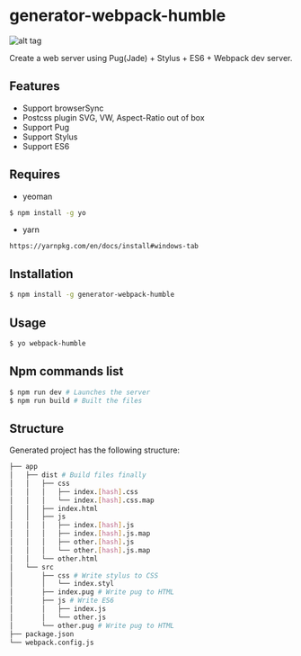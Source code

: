 # generator-webpack-humble

![alt tag](https://i.redd.it/65afg8wcubry.jpg)

Create a web server using Pug(Jade) + Stylus + ES6 + Webpack dev server.

## Features
- Support browserSync
- Postcss plugin SVG, VW, Aspect-Ratio out of box
- Support Pug
- Support Stylus
- Support ES6


## Requires
- yeoman
```sh
$ npm install -g yo
```
- yarn
```
https://yarnpkg.com/en/docs/install#windows-tab
```

## Installation

```sh
$ npm install -g generator-webpack-humble  
```

## Usage

```sh
$ yo webpack-humble
```

## Npm commands list

```sh
$ npm run dev # Launches the server
$ npm run build # Built the files
```

## Structure

Generated project has the following structure:

```sh
├── app
│   ├── dist # Build files finally 
│   │   ├── css
│   │   │   ├── index.[hash].css
│   │   │   └── index.[hash].css.map
│   │   ├── index.html
│   │   ├── js
│   │   │   ├── index.[hash].js
│   │   │   ├── index.[hash].js.map
│   │   │   ├── other.[hash].js
│   │   │   └── other.[hash].js.map
│   │   └── other.html
│   └── src
│       ├── css # Write stylus to CSS 
│       │   └── index.styl
│       ├── index.pug # Write pug to HTML
│       ├── js # Write ES6
│       │   ├── index.js
│       │   └── other.js
│       └── other.pug # Write pug to HTML
├── package.json
└── webpack.config.js
```

